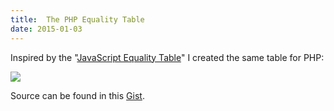 ```yaml
---
title:  The PHP Equality Table
date: 2015-01-03
---
```

Inspired by the "[JavaScript Equality Table](http://dorey.github.io/JavaScript-Equality-Table/ "http://dorey.github.io/JavaScript-Equality-Table/")" I created the same table for PHP:

![](https://image.jimcdn.com/app/cms/image/transf/none/path/sa96aabd4fda6ca54/image/i03b1307897534120/version/1420287877/image.png)

Source can be found in this [Gist](https://gist.github.com/s0enke/37e0e93d833af1a004a1 "https://gist.github.com/s0enke/37e0e93d833af1a004a1").